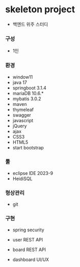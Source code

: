 # skeleton project
+ 백엔드 위주 스터디
 
### 구성
+ 1인
 
### 환경
+ window11
+ java 17
+ springboot 3.1.4
+ mariaDB 10.6.*
+ mybatis 3.0.2
+ maven
+ thymeleaf
+ swagger
+ javascript
+ jQuery
+ ajax
+ CSS3
+ HTML5
+ start bootstrap
  
### 툴
+ eclipse IDE 2023-9
+ HeidiSQL

### 형상관리
+ git

### 구현
+ spring security
+ user REST API
+ board REST API

+ dashboard UI/UX
